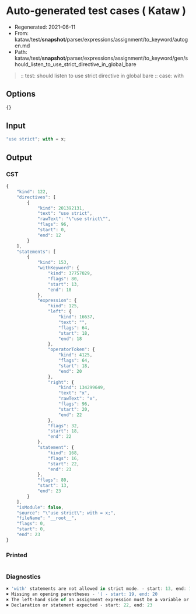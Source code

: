 # Auto-generated test cases ( Kataw )
- Regenerated: 2021-06-11
- From: kataw/test/__snapshot__/parser/expressions/assignment/to_keyword/autogen.md
- Path: kataw/test/__snapshot__/parser/expressions/assignment/to_keyword/gen/should_listen_to_use_strict_directive_in_global_bare
> :: test: should listen to use strict directive in global bare
> :: case: with
## Options

`````js
{}
`````
## Input

`````js
"use strict"; with = x;
`````
## Output

### CST

```javascript
{
    "kind": 122,
    "directives": [
        {
            "kind": 201392131,
            "text": "use strict",
            "rawText": "\"use strict\"",
            "flags": 96,
            "start": 0,
            "end": 12
        }
    ],
    "statements": [
        {
            "kind": 153,
            "withKeyword": {
                "kind": 37757029,
                "flags": 80,
                "start": 13,
                "end": 18
            },
            "expression": {
                "kind": 125,
                "left": {
                    "kind": 16637,
                    "text": "",
                    "flags": 64,
                    "start": 18,
                    "end": 18
                },
                "operatorToken": {
                    "kind": 4125,
                    "flags": 64,
                    "start": 18,
                    "end": 20
                },
                "right": {
                    "kind": 134299649,
                    "text": "x",
                    "rawText": "x",
                    "flags": 96,
                    "start": 20,
                    "end": 22
                },
                "flags": 32,
                "start": 18,
                "end": 22
            },
            "statement": {
                "kind": 168,
                "flags": 16,
                "start": 22,
                "end": 23
            },
            "flags": 80,
            "start": 13,
            "end": 23
        }
    ],
    "isModule": false,
    "source": "\"use strict\"; with = x;",
    "fileName": "__root__",
    "flags": 0,
    "start": 0,
    "end": 23
}
```

### Printed

```javascript

```

### Diagnostics

```javascript
✖ 'with' statements are not allowed in strict mode. - start: 13, end: 18
✖ Missing an opening parentheses - '( - start: 19, end: 20
✖ The left-hand side of an assignment expression must be a variable or a property access - start: 18, end: 20
✖ Declaration or statement expected - start: 22, end: 23

```

